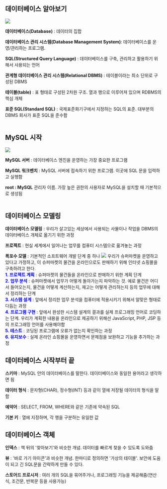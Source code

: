 ## 데이터베이스 알아보기
![](https://velog.velcdn.com/images/dodo4723/post/22d306e3-070e-4a3a-b787-c5c435aa35c1/image.png)


**데이터베이스(Database)** : 데이터의 집합 

**데이터베이스 관리 시스템(Database Management System)**: 데이터베이스를 운영/관리하는 프로그램.

**SQL(Structured Query Language)** : 데이터베이스를 구축, 관리하고 활용하기 위해서 사용되는 언어

**관계형 데이터베이스 관리 시스템(Relational DBMS)** : 테이블이라는 최소 단위로 구성된 DBMS

**테이블(table)** : 표 형태로 구성된 2차원 구조. 열과 행으로 이루어져 있으며 RDBMS의 핵심 개체

**표준 SQL(Standard SQL)** : 국제표준화기구에서 지정하는 SQL의 표준. 대부분의 DBMS 회사가 표준 SQL을 준수함
<br/>
<br/>
## MySQL 시작
![](https://velog.velcdn.com/images/dodo4723/post/41f56673-99b4-4dba-9acd-f7e553193ea5/image.png)


**MySQL 서버** : 데이터베이스 엔진을 운영하는 가장 중요한 프로그램

**MySQL 워크벤치** : MySQL 서버에 접속하기 위한 프로그램. 이곳에 SQL 문을 입력하고 실행함

**root : MySQL** 관리자 이름. 가장 높은 권한의 사용자로 MySQL을 설치할 때 기본적으로 생성됨
<br/>
<br/>
## 데이터베이스 모델링

**데이터베이스 모델링** : 우리가 살고있는 세상에서 사용되는 사물이나 작업을 DBMS의 데이터베이스 개체로 옮기기 위한 과정

**프로젝트** : 현실 세계에서 일어나는 업무를 컴퓨터 시스템으로 옮겨놓는 과정

**폭포수 모델** : 기본적인 소프트웨어 개발 단계 중 하나
![](https://velog.velcdn.com/images/dodo4723/post/fed6a4c8-6559-45c4-99b1-f71b4ddf43e3/image.png)
우리가 슈퍼마켓을 운영하고 있다고 가정하고, 이 슈퍼마켓의 물건을 온라인으로도 판매하기 위해 인터넷 쇼핑몰을 구축하려고 한다.<br/>
<span style = "color : Blue">**1. 프로젝트 계획**</span> : 슈퍼마켓의 물건들을 온라인으로 판매하기 위한 계획 단계<br/>
<span style = "color : Blue">**2. 업무 분석**</span> : 슈퍼마켓에서 업무가 어떻게 돌아가는지 파악하는 것. 예로 물건은 어디서 들어오는지, 물건을 어떻게 계산하는지, 재고는 어떻게 관리하는지 등의 업무에 대해서 정리하는 단계<br/>
<span style = "color : Blue">**3. 시스템 설계**</span> : 앞에서 정리한 업무 분석을 컴퓨터에 적용시키기 위해서 알맞은 형태로 다듬는 과정<br/>
<span style = "color : Blue">**4. 프로그램 구현**</span> : 앞에서 완성한 시스템 설계의 결과를 실제 프로그래밍 언어로 코딩하는 단계. 우리가 계획한 내용을 온라인으로 제공하기 위해선 JavaScript, PHP, JSP 등의 프로그래밍 언어를 사용해야함<br/>
<span style = "color : Blue">**5. 테스트**</span> : 코딩된 프로그램에 오류가 없는지 확인하는 과정<br/>
<span style = "color : Blue">**6. 유지보수**</span> : 실제 온라인 쇼핑몰을 운영하면서 문제점을 보완하고 기능을 추가하는 과정

## 데이터베이스 시작부터 끝
**스키마** : MySQL 안의 데이터베이스를 말한다. 데이터베이스와 동일한 용어라고 생각하면 됨

**데이터 형식** : 문자형(CHAR), 정수형(INT) 등과 같이 열에 저장될 데이터의 형식을 말함

**예악어** : SELECT, FROM, WHERE와 같은 기존에 약속된 SQL

**기본 키** : 열에 지정하며, 각 행을 구분하는 유일한 값

## 데이터베이스 객체

**인덱스** : 책 뒤의 '찾아보기'와 비슷한 개념. 데이터를 빠르게 찾을 수 있도록 도와줌

**뷰** : '바로 가기 아이콘'과 비슷한 개념. 한마디로 정의하면 '가상의 테이블'. 보안에 도움이 되고 긴 SQL문을 간략하게 만들 수 있다.

**스토어드 프로시저** : 여러 개의 SQL을 묶어주거나, 프로그래밍 기능을 제공해줌(연산식, 조건문, 반복문 등을 사용가능)